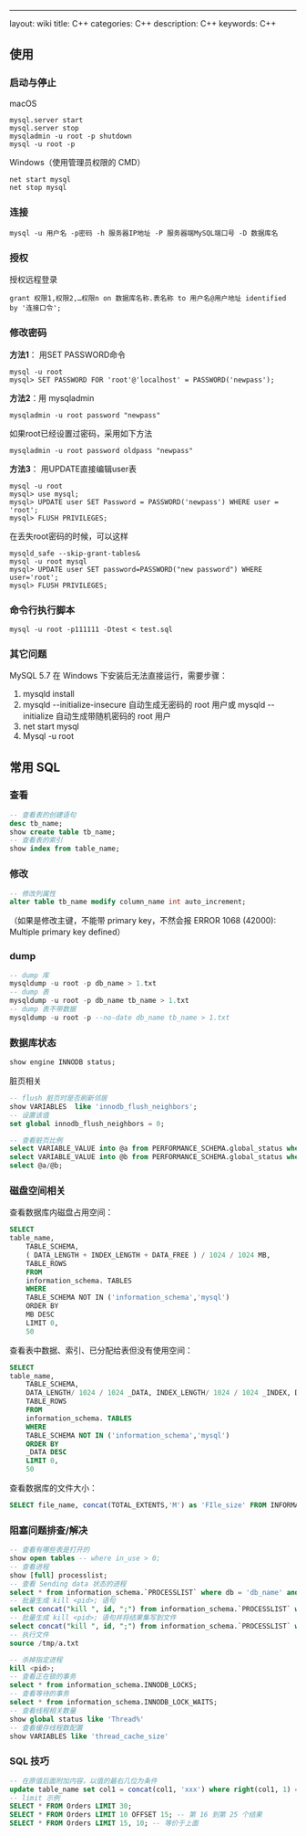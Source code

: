 ---
layout: wiki
title: C++
categories: C++
description: C++
keywords: C++

## 使用

### 启动与停止

macOS

```
mysql.server start
mysql.server stop
mysqladmin -u root -p shutdown
mysql -u root -p
```

Windows（使用管理员权限的 CMD）

```
net start mysql
net stop mysql
```

### 连接

```
mysql -u 用户名 -p密码 -h 服务器IP地址 -P 服务器端MySQL端口号 -D 数据库名
```

### 授权

授权远程登录

```
grant 权限1,权限2,…权限n on 数据库名称.表名称 to 用户名@用户地址 identified by '连接口令';
```

### 修改密码

**方法1**： 用SET PASSWORD命令

```
mysql -u root
mysql> SET PASSWORD FOR 'root'@'localhost' = PASSWORD('newpass');
```

**方法2**：用 mysqladmin

```
mysqladmin -u root password "newpass"
```

如果root已经设置过密码，采用如下方法

```
mysqladmin -u root password oldpass "newpass"
```

**方法3**： 用UPDATE直接编辑user表

```
mysql -u root
mysql> use mysql;
mysql> UPDATE user SET Password = PASSWORD('newpass') WHERE user = 'root';
mysql> FLUSH PRIVILEGES;
```

在丢失root密码的时候，可以这样

```
mysqld_safe --skip-grant-tables&
mysql -u root mysql
mysql> UPDATE user SET password=PASSWORD("new password") WHERE user='root';
mysql> FLUSH PRIVILEGES;
```

### 命令行执行脚本

```
mysql -u root -p111111 -Dtest < test.sql
```

### 其它问题

MySQL 5.7 在 Windows 下安装后无法直接运行，需要步骤：

1. mysqld install
2. mysqld --initialize-insecure 自动生成无密码的 root 用户或 mysqld --initialize 自动生成带随机密码的 root 用户
3. net start mysql
4. Mysql -u root

## 常用 SQL

### 查看

```sql
-- 查看表的创建语句
desc tb_name;
show create table tb_name;
-- 查看表的索引
show index from table_name;
```

### 修改

```sql
-- 修改列属性
alter table tb_name modify column_name int auto_increment;
```

（如果是修改主键，不能带 primary key，不然会报 ERROR 1068 (42000): Multiple primary key defined）

### dump

```sql
-- dump 库
mysqldump -u root -p db_name > 1.txt
-- dump 表
mysqldump -u root -p db_name tb_name > 1.txt
-- dump 表不带数据
mysqldump -u root -p --no-date db_name tb_name > 1.txt
```

### 数据库状态

```sql
show engine INNODB status;
```

脏页相关

```sql
-- flush 脏页时是否刷新邻居
show VARIABLES  like 'innodb_flush_neighbors';
-- 设置该值
set global innodb_flush_neighbors = 0;

-- 查看脏页比例
select VARIABLE_VALUE into @a from PERFORMANCE_SCHEMA.global_status where VARIABLE_NAME = 'Innodb_buffer_pool_pages_dirty';
select VARIABLE_VALUE into @b from PERFORMANCE_SCHEMA.global_status where VARIABLE_NAME = 'Innodb_buffer_pool_pages_total';
select @a/@b;
```

### 磁盘空间相关

查看数据库内磁盘占用空间：

```sql
SELECT
table_name,
    TABLE_SCHEMA,
    ( DATA_LENGTH + INDEX_LENGTH + DATA_FREE ) / 1024 / 1024 MB,
    TABLE_ROWS
    FROM
    information_schema. TABLES
    WHERE
    TABLE_SCHEMA NOT IN ('information_schema','mysql')
    ORDER BY
    MB DESC
    LIMIT 0,
    50
```

查看表中数据、索引、已分配给表但没有使用空间：

```sql
SELECT
table_name,
    TABLE_SCHEMA,
    DATA_LENGTH/ 1024 / 1024 _DATA, INDEX_LENGTH/ 1024 / 1024 _INDEX, DATA_FREE/ 1024 / 1024 _DATA_FREE,
    TABLE_ROWS
    FROM
    information_schema. TABLES
    WHERE
    TABLE_SCHEMA NOT IN ('information_schema','mysql')
    ORDER BY
    _DATA DESC
    LIMIT 0,
    50
```

查看数据库的文件大小：

```sql
SELECT file_name, concat(TOTAL_EXTENTS,'M') as 'FIle_size' FROM INFORMATION_SCHEMA.FILES order by TOTAL_EXTENTS DESC
```

### 阻塞问题排查/解决

```sql
-- 查看有哪些表是打开的
show open tables -- where in_use > 0;
-- 查看进程
show [full] processlist;
-- 查看 Sending data 状态的进程
select * from information_schema.`PROCESSLIST` where db = 'db_name' and state = 'Sending data' order by time desc;
-- 批量生成 kill <pid>; 语句
select concat("kill ", id, ";") from information_schema.`PROCESSLIST` where db = 'db_name' and state = 'Sending data' order by time desc;
-- 批量生成 kill <pid>; 语句并将结果集写到文件
select concat("kill ", id, ";") from information_schema.`PROCESSLIST` where db = 'db_name' and state = 'Sending data' order by time desc into outfile '/tmp/a.txt';
-- 执行文件
source /tmp/a.txt

-- 杀掉指定进程
kill <pid>;
-- 查看正在锁的事务
select * from information_schema.INNODB_LOCKS;
-- 查看等待的事务
select * from information_schema.INNODB_LOCK_WAITS;
-- 查看线程相关数量
show global status like 'Thread%'
-- 查看缓存线程数配置
show VARIABLES like 'thread_cache_size'
```

### SQL 技巧

```sql
-- 在原值后面附加内容，以值的最右几位为条件
update table_name set col1 = concat(col1, 'xxx') where right(col1, 1) = '?';
-- limit 示例
SELECT * FROM Orders LIMIT 30;
SELECT * FROM Orders LIMIT 10 OFFSET 15; -- 第 16 到第 25 个结果
SELECT * FROM Orders LIMIT 15, 10; -- 等价于上面
```
